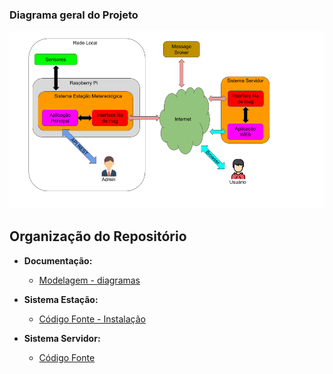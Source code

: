 ### Diagrama geral do Projeto
![Digrama Geral do Projeto](./doc/markdown/images/diagrama-geral.png)

## Organização do Repositório

- **Documentação:**
  - [Modelagem - diagramas](./doc/README.md)

- **Sistema Estação:**
  - [Código Fonte - Instalação](https://github.com/PJI29006-classroom/2020-01-estacao-metereologica-estacao-alexandre-andre-e-luiza/tree/master/estacao)

- **Sistema Servidor:**
  - [Código Fonte](https://github.com/PJI29006-classroom/2020-01-estacao-metereologica-estacao-alexandre-andre-e-luiza/tree/master/servidor)
